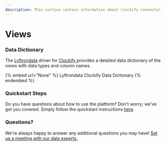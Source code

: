 ```yaml
---
description: This section contain information about clockify connector views information
---
```


# Views

### Data Dictionary

The [Lyftrondata](https://www.lyftrondata.com/) driver for [Clockify](https://www.lyftrondata.com/integration/business-analytics/clockify//)[ ](https://www.lyftrondata.com/integration/clockify/)provides a detailed data dictionary of the views with data types and column names.

{% embed url="None" %}
Lyftrondata Clockify Data Dictionary
{% endembed %}

### Quickstart Steps

Do you have questions about how to use the platform? Don't worry; we've got you covered. Simply follow the quickstart instructions [here](../README.md).

### Questions? <a href="#questions" id="questions"></a>

We're always happy to answer any additional questions you may have! [Set up a meeting with our data experts.](https://www.lyftrondata.com/book-a-meeting/)


